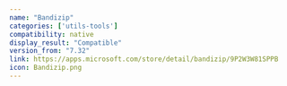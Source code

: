 ```yaml
---
name: "Bandizip"
categories: ['utils-tools']
compatibility: native
display_result: "Compatible"
version_from: "7.32"
link: https://apps.microsoft.com/store/detail/bandizip/9P2W3W81SPPB
icon: Bandizip.png
---
```


